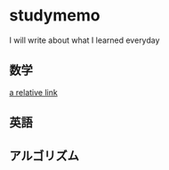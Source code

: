 # studymemo
I will write about what I learned everyday

## 数学
[a relative link](mathematics\index.md)

## 英語

## アルゴリズム
